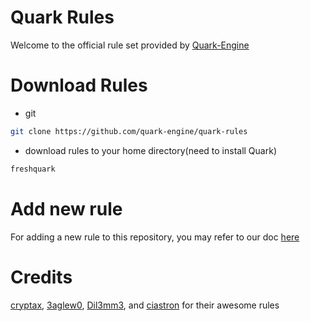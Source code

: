 # Quark Rules

Welcome to the official rule set provided by [Quark-Engine](https://github.com/quark-engine/quark-engine)

# Download Rules

* git

```bash
git clone https://github.com/quark-engine/quark-rules
```

* download rules to your home directory(need to install Quark)

```bash
freshquark
```

# Add new rule

For adding a new rule to this repository, you may refer to our doc [here](https://quark-engine.readthedocs.io/en/latest/addRules.html)

# Credits

[cryptax](https://github.com/cryptax), [3aglew0](https://github.com/3aglew0), [Dil3mm3](https://github.com/Dil3mm3), and [ciastron](https://github.com/ciastron) for their awesome rules

